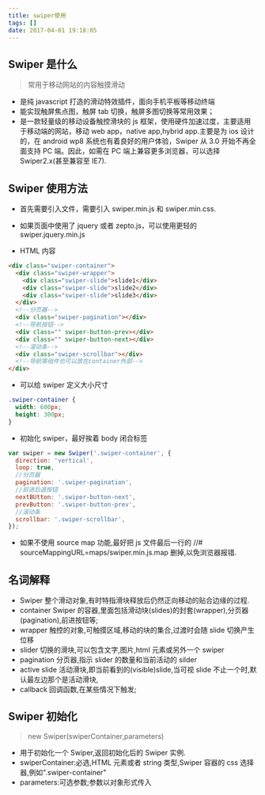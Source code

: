 ```yaml
---
title: swiper使用
tags: []
date: 2017-04-01 19:18:05
---
```


## Swiper 是什么

> 常用于移动网站的内容触摸滑动

- 是纯 javascript 打造的滑动特效插件，面向手机平板等移动终端
- 能实现触屏焦点图，触屏 tab 切换，触屏多图切换等常用效果；
- 是一款轻量级的移动设备触控滑块的 js 框架，使用硬件加速过度，主要适用于移动端的网站，移动 web app，native app,hybrid app.主要是为 ios 设计的，在 android wp8 系统也有着良好的用户体验，Swiper 从 3.0 开始不再全面支持 PC 端。因此，如需在 PC 端上兼容更多浏览器，可以选择 Swiper2.x(甚至兼容至 IE7).

## Swiper 使用方法

- 首先需要引入文件，需要引入 swiper.min.js 和 swiper.min.css.
- 如果页面中使用了 jquery 或者 zepto.js，可以使用更轻的 swiper.jquery.min.js

- HTML 内容

```html
<div class="swiper-container">
  <div class="swiper-wrapper">
    <div class="swiper-slide">slide1</div>
    <div class="swiper-slide">slide2</div>
    <div class="swiper-slide">slide3</div>
  </div>
  <!--分页器-->
  <div class="swiper-pagination"></div>
  <!--导航按钮-->
  <div class="" swiper-button-prev></div>
  <div class="" swiper-button-next></div>
  <!--滚动条-->
  <div class="swiper-scrollbar"></div>
  <!--导航等组件也可以放在container外部-->
</div>
```

- 可以给 swiper 定义大小尺寸

```css
.swiper-container {
  width: 600px;
  height: 300px;
}
```

- 初始化 swiper，最好挨着 body 闭合标签

```javascript
var swiper = new Swiper('.swiper-container', {
  direction: 'vertical',
  loop: true,
  //分页器
  pagination: '.swiper-pagination',
  //前进后退按钮
  nextBUtton: '.swiper-button-next',
  prevButton: '.swiper-button-prev',
  //滚动条
  scrollbar: '.swiper-scrollbar',
});
```

- 如果不使用 source map 功能,最好把 js 文件最后一行的 //# sourceMappingURL=maps/swiper.min.js.map 删掉,以免浏览器报错.

## 名词解释

- Swiper 整个滑动对象,有时特指滑块释放后仍然正向移动的贴合边缘的过程.
- container Swiper 的容器,里面包括滑动块(slides)的封套(wrapper),分页器(pagination),前进按钮等;
- wrapper 触控的对象,可触摸区域,移动的块的集合,过渡时会随 slide 切换产生位移
- slider 切换的滑块,可以包含文字,图片,html 元素或另外一个 swiper
- pagination 分页器,指示 slider 的数量和当前活动的 silder
- active slide 活动滑块,即当前看到的(visible)slide,当可视 slide 不止一个时,默认最左边那个是活动滑块,
- callback 回调函数,在某些情况下触发;

## Swiper 初始化

> new Swiper(swiperContainer,parameters)

- 用于初始化一个 Swiper,返回初始化后的 Swiper 实例.
- swiperContainer:必选,HTML 元素或者 string 类型,Swiper 容器的 css 选择器,例如".swiper-container"
- parameters:可选参数;参数以对象形式传入

```

```

